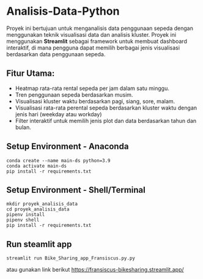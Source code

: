 # Analisis-Data-Python

Proyek ini bertujuan untuk menganalisis data penggunaan sepeda dengan menggunakan teknik visualisasi data dan analisis kluster. Proyek ini menggunakan **Streamlit** sebagai framework untuk membuat dashboard interaktif, di mana pengguna dapat memilih berbagai jenis visualisasi berdasarkan data penggunaan sepeda.

## Fitur Utama:
- Heatmap rata-rata rental sepeda per jam dalam satu minggu.
- Tren penggunaan sepeda berdasarkan musim.
- Visualisasi kluster waktu berdasarkan pagi, siang, sore, malam.
- Visualisasi rata-rata perental sepeda berdasarkan kluster waktu dengan jenis hari (weekday atau workday)
- Filter interaktif untuk memilih jenis plot dan data berdasarkan tahun dan bulan.




## Setup Environment - Anaconda
```
conda create --name main-ds python=3.9
conda activate main-ds
pip install -r requirements.txt
```

## Setup Environment - Shell/Terminal
```
mkdir proyek_analisis_data
cd proyek_analisis_data
pipenv install
pipenv shell
pip install -r requirements.txt
```

## Run steamlit app
```
streamlit run Bike_Sharing_app_Fransiscus.py.py
```
atau gunakan link berikut https://fransiscus-bikesharing.streamlit.app/
